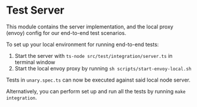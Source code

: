 # Test Server

This module contains the server implementation, and the local proxy (envoy) config for our end-to-end test scenarios.

To set up your local environment for running end-to-end tests:

1. Start the server with `ts-node src/test/integration/server.ts` in terminal window
2. Start the local envoy proxy by running `sh scripts/start-envoy-local.sh`

Tests in `unary.spec.ts` can now be executed against said local node server.

Alternatively, you can perform set up and run all the tests by running `make integration`.

